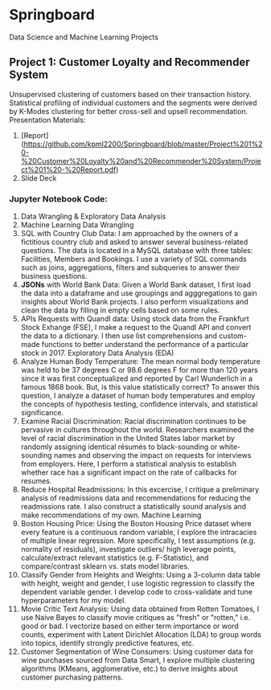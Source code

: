 # Springboard
Data Science and Machine Learning Projects


## Project 1: Customer Loyalty and Recommender System
Unsupervised clustering of customers based on their transaction history. Statistical profiling of individual customers and the segments were derived by K-Modes clustering for better cross-sell and upsell recommendation.
Presentation Materials:
1.	[Report] (https://github.com/kpml2200/Springboard/blob/master/Project%201%20-%20Customer%20Loyalty%20and%20Recommender%20System/Project%201%20-%20Report.pdf)
2.	Slide Deck

### Jupyter Notebook Code:
1.	Data Wrangling & Exploratory Data Analysis
2.	Machine Learning
Data Wrangling
1.	SQL with Country Club Data: I am approached by the owners of a fictitious country club and asked to answer several business-related questions. The data is located in a MySQL database with three tables: Facilities, Members and Bookings. I use a variety of SQL commands such as joins, aggregations, filters and subqueries to answer their business questions.
2.	**JSONs** with World Bank Data: Given a World Bank dataset, I first load the data into a dataframe and use groupings and agggregations to gain insights about World Bank projects. I also perform visualizations and clean the data by filling in empty cells based on some rules.
3.	APIs Requests with Quandl data: Using stock data from the Frankfurt Stock Exhange (FSE), I make a request to the Quandl API and convert the data to a dictionary. I then use list comprehensions and custom-made functions to better understand the performance of a particular stock in 2017.
Exploratory Data Analysis (EDA)
1.	Analyze Human Body Temperature: The mean normal body temperature was held to be 37 degrees C or 98.6 degrees F for more than 120 years since it was first conceptualized and reported by Carl Wunderlich in a famous 1868 book. But, is this value statistically correct? To answer this question, I analyze a dataset of human body temperatures and employ the concepts of hypothesis testing, confidence intervals, and statistical significance.
2.	Examine Racial Discrimination: Racial discrimination continues to be pervasive in cultures throughout the world. Researchers examined the level of racial discrimination in the United States labor market by randomly assigning identical résumés to black-sounding or white-sounding names and observing the impact on requests for interviews from employers. Here, I perform a statistical analysis to establish whether race has a significant impact on the rate of callbacks for resumes.
3.	Reduce Hospital Readmissions: In this excercise, I critique a preliminary analysis of readmissions data and recommendations for reducing the readmissions rate. I also construct a statistically sound analysis and make recommendations of my own.
Machine Learning
1.	Boston Housing Price: Using the Boston Housing Price dataset where every feature is a continuous random variable, I explore the intracacies of multiple linear regression. More specifically, I test assumptions (e.g. normality of residuals), investigate outliers/ high leverage points, calculate/extract relevant statistics (e.g. F-Statistic), and compare/contrast sklearn vs. stats model libraries.
2.	Classify Gender from Heights and Weights: Using a 3-column data table with height, weight and gender, I use logistic regression to classify the dependent variable gender. I develop code to cross-validate and tune hyperparameters for my model.
3.	Movie Critic Text Analysis: Using data obtained from Rotten Tomatoes, I use Naive Bayes to classify movie critiques as "fresh" or "rotten," i.e. good or bad. I vectorize based on either term importance or word counts, experiment with Latent Dirichlet Allocation (LDA) to group words into topics, identify strongly predictive features, etc.
4.	Customer Segmentation of Wine Consumers: Using customer data for wine purchases sourced from Data Smart, I explore multiple clustering algorithms (KMeans, agglomerative, etc.) to derive insights about customer purchasing patterns.


